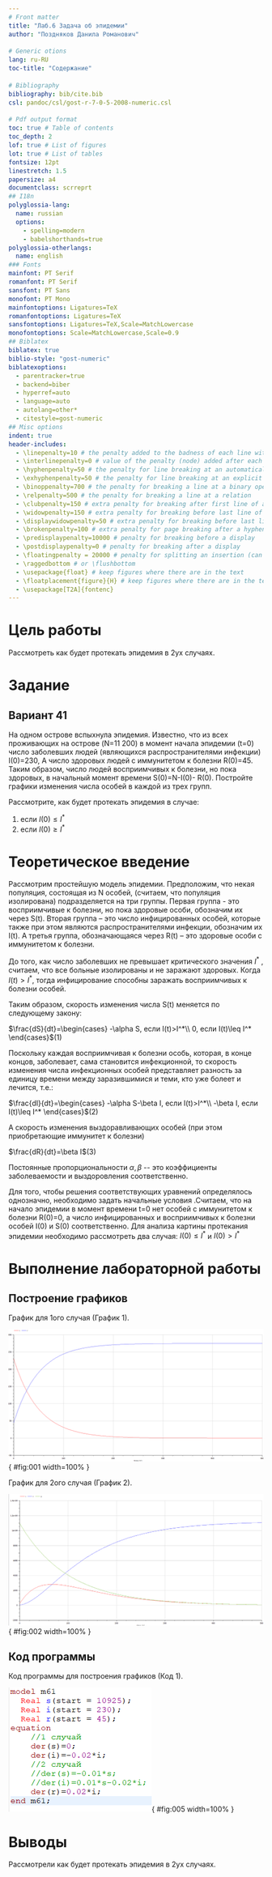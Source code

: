 ```yaml
---
# Front matter
title: "Лаб.6 Задача об эпидемии"
author: "Поздняков Данила Романович"

# Generic otions
lang: ru-RU
toc-title: "Содержание"

# Bibliography
bibliography: bib/cite.bib
csl: pandoc/csl/gost-r-7-0-5-2008-numeric.csl

# Pdf output format
toc: true # Table of contents
toc_depth: 2
lof: true # List of figures
lot: true # List of tables
fontsize: 12pt
linestretch: 1.5
papersize: a4
documentclass: scrreprt
## I18n
polyglossia-lang:
  name: russian
  options:
	- spelling=modern
	- babelshorthands=true
polyglossia-otherlangs:
  name: english
### Fonts
mainfont: PT Serif
romanfont: PT Serif
sansfont: PT Sans
monofont: PT Mono
mainfontoptions: Ligatures=TeX
romanfontoptions: Ligatures=TeX
sansfontoptions: Ligatures=TeX,Scale=MatchLowercase
monofontoptions: Scale=MatchLowercase,Scale=0.9
## Biblatex
biblatex: true
biblio-style: "gost-numeric"
biblatexoptions:
  - parentracker=true
  - backend=biber
  - hyperref=auto
  - language=auto
  - autolang=other*
  - citestyle=gost-numeric
## Misc options
indent: true
header-includes:
  - \linepenalty=10 # the penalty added to the badness of each line within a paragraph (no associated penalty node) Increasing the value makes tex try to have fewer lines in the paragraph.
  - \interlinepenalty=0 # value of the penalty (node) added after each line of a paragraph.
  - \hyphenpenalty=50 # the penalty for line breaking at an automatically inserted hyphen
  - \exhyphenpenalty=50 # the penalty for line breaking at an explicit hyphen
  - \binoppenalty=700 # the penalty for breaking a line at a binary operator
  - \relpenalty=500 # the penalty for breaking a line at a relation
  - \clubpenalty=150 # extra penalty for breaking after first line of a paragraph
  - \widowpenalty=150 # extra penalty for breaking before last line of a paragraph
  - \displaywidowpenalty=50 # extra penalty for breaking before last line before a display math
  - \brokenpenalty=100 # extra penalty for page breaking after a hyphenated line
  - \predisplaypenalty=10000 # penalty for breaking before a display
  - \postdisplaypenalty=0 # penalty for breaking after a display
  - \floatingpenalty = 20000 # penalty for splitting an insertion (can only be split footnote in standard LaTeX)
  - \raggedbottom # or \flushbottom
  - \usepackage{float} # keep figures where there are in the text
  - \floatplacement{figure}{H} # keep figures where there are in the text
  - \usepackage[T2A]{fontenc}
---
```


# Цель работы

Рассмотреть как будет протекать эпидемия в 2ух случаях.

# Задание

## Вариант 41

На одном острове вспыхнула эпидемия. Известно, что из всех проживающих
на острове (N=11 200) в момент начала эпидемии (t=0) число заболевших людей
(являющихся распространителями инфекции) I(0)=230, А число здоровых людей с
иммунитетом к болезни R(0)=45. Таким образом, число людей восприимчивых к
болезни, но пока здоровых, в начальный момент времени S(0)=N-I(0)- R(0).
Постройте графики изменения числа особей в каждой из трех групп.

Рассмотрите, как будет протекать эпидемия в случае: 

1. если $I(0)\leq I^*$
2. если $I(0)\geq I^*$

# Теоретическое введение

Рассмотрим простейшую модель эпидемии. Предположим, что некая
популяция, состоящая из N особей, (считаем, что популяция изолирована)
подразделяется на три группы. Первая группа - это восприимчивые к болезни, но
пока здоровые особи, обозначим их через S(t). Вторая группа – это число
инфицированных особей, которые также при этом являются распространителями
инфекции, обозначим их I(t). А третья группа, обозначающаяся через R(t) – это
здоровые особи с иммунитетом к болезни. 

До того, как число заболевших не превышает критического значения $I^*$
, считаем, что все больные изолированы и не заражают здоровых. Когда $I(t)>I^*$,
тогда инфицирование способны заражать восприимчивых к болезни особей. 

Таким образом, скорость изменения числа S(t) меняется по следующему
закону:

$\frac{dS}{dt}=\begin{cases}
-\alpha S, если I(t)>I^*\\
0, если I(t)\leq I^*
\end{cases}$(1)

Поскольку каждая восприимчивая к болезни особь, которая, в конце концов,
заболевает, сама становится инфекционной, то скорость изменения числа
инфекционных особей представляет разность за единицу времени между
заразившимися и теми, кто уже болеет и лечится, т.е.:

$\frac{dI}{dt}=\begin{cases}
-\alpha S-\beta I, если I(t)>I^*\\
-\beta I, если I(t)\leq I^*
\end{cases}$(2)

А скорость изменения выздоравливающих особей (при этом приобретающие
иммунитет к болезни)

$\frac{dR}{dt}=\beta I$(3)

Постоянные пропорциональности $\alpha , \beta$ -- это коэффициенты заболеваемости
и выздоровления соответственно.

Для того, чтобы решения соответствующих уравнений определялось
однозначно, необходимо задать начальные условия .Считаем, что на начало
эпидемии в момент времени t=0 нет особей с иммунитетом к болезни R(0)=0, а
число инфицированных и восприимчивых к болезни особей
I(0) и S(0) соответственно. Для анализа картины протекания эпидемии необходимо
рассмотреть два случая: $I(0)\leq I^*$ и $I(0)> I^*$

# Выполнение лабораторной работы

## Построение графиков

График для 1ого случая (График 1).

![График 1.](img6/1.png){ #fig:001 width=100% }

График для 2ого случая (График 2).

![График 2.](img6/2.png){ #fig:002 width=100% }


## Код программы

Код программы для построения графиков (Код 1).

![Код 1.](img6/3.png){ #fig:005 width=100% }

# Выводы

Рассмотрели как будет протекать эпидемия в 2ух случаях.

